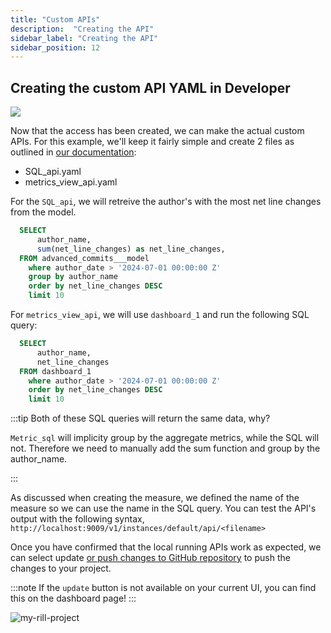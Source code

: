 ```yaml
---
title: "Custom APIs"
description:  "Creating the API"
sidebar_label: "Creating the API"
sidebar_position: 12
---
```


## Creating the custom API YAML in Developer

<img src = '/img/tutorials/303/create-api.gif' class='rounded-gif' />
<br />

Now that the access has been created, we can make the actual custom APIs. For this example, we'll keep it fairly simple and create 2 files as outlined in [our documentation](https://docs.rilldata.com/integrate/custom-apis/):

- SQL_api.yaml
- metrics_view_api.yaml


For the `SQL_api`, we will retreive the author's with the most net line changes from the model.
```sql
  SELECT 
      author_name, 
      sum(net_line_changes) as net_line_changes,
  FROM advanced_commits___model 
    where author_date > '2024-07-01 00:00:00 Z' 
    group by author_name 
    order by net_line_changes DESC  
    limit 10 
```



For `metrics_view_api`, we will use `dashboard_1` and run the following SQL query:
```sql
  SELECT 
      author_name, 
      net_line_changes 
  FROM dashboard_1 
    where author_date > '2024-07-01 00:00:00 Z' 
    order by net_line_changes DESC 
    limit 10
```


:::tip 
Both of these SQL queries will return the same data, why? 

`Metric_sql` will implicity group by the aggregate metrics, while the SQL will not. Therefore we need to manually add the sum function and group by the author_name. 

:::

As discussed when creating the measure, we defined the name of the measure so we can use the name in the SQL query. You can test the API's output with the following syntax, `http://localhost:9009/v1/instances/default/api/<filename>`

Once you have confirmed that the local running APIs work as expected, we can select update [or push changes to GitHub repository](../../rill_learn_300/advanced_developer/update-rill-cloud.md) to push the changes to your project.

:::note
If the `update` button is not available on your current UI, you can find this on the dashboard page!
:::

![my-rill-project](/img/tutorials/303/api-status.png)


